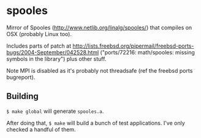 spooles
=======

Mirror of Spooles (http://www.netlib.org/linalg/spooles/) that compiles on OSX (probably Linux too).

Includes parts of patch at http://lists.freebsd.org/pipermail/freebsd-ports-bugs/2004-September/042528.html ("ports/72216: math/spooles: missing symbols in the library") plus other stuff.

Note MPI is disabled as it's probably not threadsafe (ref the freebsd ports bugreport).

Building
--------

`$ make global` will generate `spooles.a`.

After doing that, `$ make` will build a bunch of test applications. I've only checked a handful of them.

